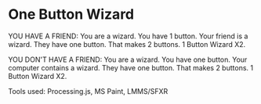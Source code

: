 # One Button Wizard

YOU HAVE A FRIEND: 
You are a wizard. You have 1 button. Your friend is a wizard. They have one button. That makes 2 buttons. 1 Button Wizard X2. 

YOU DON'T HAVE A FRIEND: 
You are a wizard. You have one button. Your computer contains a wizard. They have one button. That makes 2 buttons. 1 Button Wizard X2. 

Tools used: Processing.js, MS Paint, LMMS/SFXR
